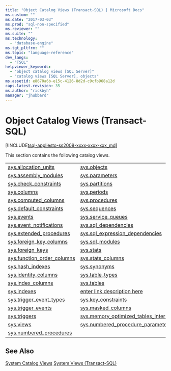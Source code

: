 ```yaml
---
title: "Object Catalog Views (Transact-SQL) | Microsoft Docs"
ms.custom: ""
ms.date: "2017-03-03"
ms.prod: "sql-non-specified"
ms.reviewer: ""
ms.suite: ""
ms.technology: 
  - "database-engine"
ms.tgt_pltfrm: ""
ms.topic: "language-reference"
dev_langs: 
  - "TSQL"
helpviewer_keywords: 
  - "object catalog views [SQL Server]"
  - "catalog views [SQL Server], objects"
ms.assetid: e8670a6b-e15c-4126-8d2d-c9cfb968a12d
caps.latest.revision: 35
ms.author: "rickbyh"
manager: "jhubbard"
---
```

# Object Catalog Views (Transact-SQL)
[!INCLUDE[tsql-appliesto-ss2008-xxxx-xxxx-xxx_md](../../database-engine/configure/windows/includes/tsql-appliesto-ss2008-xxxx-xxxx-xxx-md.md)]

  This section contains the following catalog views.  
  
|||  
|-|-|  
|[sys.allocation_units](../../relational-databases/system-catalog-views/sys.allocation-units-transact-sql.md)|[sys.objects](../../relational-databases/system-catalog-views/sys.objects-transact-sql.md)|  
|[sys.assembly_modules](../../relational-databases/system-catalog-views/sys.assembly-modules-transact-sql.md)|[sys.parameters](../../relational-databases/system-catalog-views/sys.parameters-transact-sql.md)|  
|[sys.check_constraints](../../relational-databases/system-catalog-views/sys.check-constraints-transact-sql.md)|[sys.partitions](../../relational-databases/system-catalog-views/sys.partitions-transact-sql.md)|  
|[sys.columns](../../relational-databases/system-catalog-views/sys.columns-transact-sql.md)|[sys.periods](../../relational-databases/system-catalog-views/sys.periods-transact-sql.md)|  
|[sys.computed_columns](../../relational-databases/system-catalog-views/sys.computed-columns-transact-sql.md)|[sys.procedures](../../relational-databases/system-catalog-views/sys.procedures-transact-sql.md)|  
|[sys.default_constraints](../../relational-databases/system-catalog-views/sys.default-constraints-transact-sql.md)|[sys.sequences](../../relational-databases/system-catalog-views/sys.sequences-transact-sql.md)|  
|[sys.events](../../relational-databases/system-catalog-views/sys.events-transact-sql.md)|[sys.service_queues](../../relational-databases/system-catalog-views/sys.service-queues-transact-sql.md)|  
|[sys.event_notifications](../../relational-databases/system-catalog-views/sys.event-notifications-transact-sql.md)|[sys.sql_dependencies](../../relational-databases/system-catalog-views/sys.sql-dependencies-transact-sql.md)|  
|[sys.extended_procedures](../../relational-databases/system-catalog-views/sys.extended-procedures-transact-sql.md)|[sys.sql_expression_dependencies](../../relational-databases/system-catalog-views/sys.sql-expression-dependencies-transact-sql.md)|  
|[sys.foreign_key_columns](../../relational-databases/system-catalog-views/sys.foreign-key-columns-transact-sql.md)|[sys.sql_modules](../../relational-databases/system-catalog-views/sys.sql-modules-transact-sql.md)|  
|[sys.foreign_keys](../../relational-databases/system-catalog-views/sys.foreign-keys-transact-sql.md)|[sys.stats](../../relational-databases/system-catalog-views/sys.stats-transact-sql.md)|  
|[sys.function_order_columns](../../relational-databases/system-catalog-views/sys.function-order-columns-transact-sql.md)|[sys.stats_columns](../../relational-databases/system-catalog-views/sys.stats-columns-transact-sql.md)|  
|[sys.hash_indexes](../../relational-databases/system-catalog-views/sys.hash-indexes-transact-sql.md)|[sys.synonyms](../../relational-databases/system-catalog-views/sys.synonyms-transact-sql.md)|  
|[sys.identity_columns](../../relational-databases/system-catalog-views/sys.identity-columns-transact-sql.md)|[sys.table_types](../../relational-databases/system-catalog-views/sys.table-types-transact-sql.md)|  
|[sys.index_columns](../../relational-databases/system-catalog-views/sys.index-columns-transact-sql.md)|[sys.tables](../../relational-databases/system-catalog-views/sys.tables-transact-sql.md)|  
|[sys.indexes](../../relational-databases/system-catalog-views/sys.indexes-transact-sql.md)|[enter link description here](../../relational-databases/system-catalog-views/sys.index-resumable-operations.md)
[sys.trigger_event_types](../../relational-databases/system-catalog-views/sys.trigger-event-types-transact-sql.md)|[sys.key_constraints](../../relational-databases/system-catalog-views/sys.key-constraints-transact-sql.md)|
|[sys.trigger_events](../../relational-databases/system-catalog-views/sys.trigger-events-transact-sql.md)|[sys.masked_columns](../../relational-databases/system-catalog-views/sys.masked-columns-transact-sql.md)|
|[sys.triggers](../../relational-databases/system-catalog-views/sys.triggers-transact-sql.md)|[sys.memory_optimized_tables_internal_attributes](../../relational-databases/system-catalog-views/sys.memory-optimized-tables-internal-attributes-transact-sql.md)|
|[sys.views](../../relational-databases/system-catalog-views/sys.views-transact-sql.md)|[sys.numbered_procedure_parameters](../../relational-databases/system-catalog-views/sys.numbered-procedure-parameters-transact-sql.md)|
|[sys.numbered_procedures](../../relational-databases/system-catalog-views/sys.numbered-procedures-transact-sql.md)||  
  
## See Also  
 [System Catalog Views](../../relational-databases/system-catalog-views/system-catalog-views-transact-sql.md)
 [System Views &#40;Transact-SQL&#41;](../Topic/System%20Views%20\(Transact-SQL\).md)  
  
  